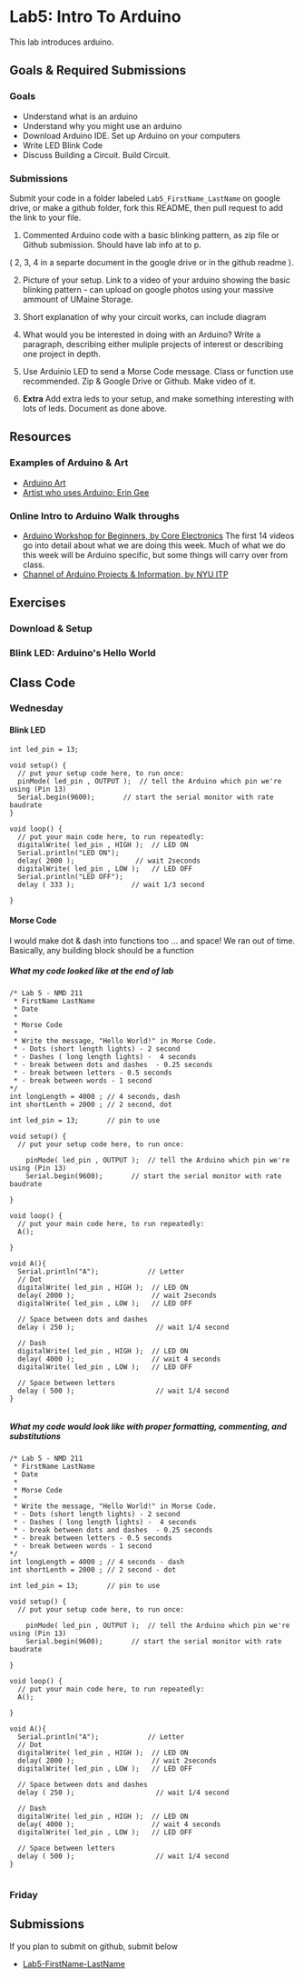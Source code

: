 # Lab5: Intro To Arduino
This lab introduces arduino.

## Goals & Required Submissions
### Goals
- Understand what is an arduino
- Understand why you might use an arduino
- Download Arduino IDE. Set up Arduino on your computers
- Write LED Blink Code
- Discuss Building a Circuit. Build Circuit. 

### Submissions
Submit your code in a folder labeled `Lab5_FirstName_LastName` on google drive, or make a github folder, fork this README, then pull request to add the link to your file. 

1. Commented Arduino code with a basic blinking pattern, as zip file or Github submission. Should have lab info at to p. 

(  2, 3, 4 in a separte document in the google drive or in the github readme ).  

2. Picture of your setup. Link to a video of your arduino showing the basic blinking pattern - can upload on google photos using your massive ammount of UMaine Storage. 

3. Short explanation of why your circuit works, can include diagram

4. What would you be interested in doing with an Arduino? Write a paragraph, describing either muliple projects of interest or describing one project in depth.

5. Use Arduinio LED to send a Morse Code message. Class or function use recommended. Zip & Google Drive or Github. Make video of it. 

6. **Extra** Add extra leds to your setup, and make something interesting with lots of leds. Document as done above. 

## Resources

### Examples of Arduino & Art
- [Arduino Art](http://arduinoarts.com/2014/05/9-amazing-projects-where-arduino-art-meet/)
- [Artist who uses Arduino: Erin Gee](https://eringee.net/category/portfolio/robotics/)

### Online Intro to Arduino Walk throughs
- [Arduino Workshop for Beginners, by Core Electronics](https://youtu.be/EdXQUEMOfgU)
The first 14 videos go into detail about what we are doing this week. Much of what we do this week will be Arduino specific, but some things will carry over from class. 
- [Channel of Arduino Projects & Information, by NYU ITP](https://vimeo.com/showcase/6565160?page=3)

## Exercises

### Download & Setup

### Blink LED: Arduino's Hello World

## Class Code
### Wednesday
#### Blink LED 
```arduino
int led_pin = 13;

void setup() {
  // put your setup code here, to run once:
  pinMode( led_pin , OUTPUT );  // tell the Arduino which pin we're using (Pin 13)
  Serial.begin(9600);       // start the serial monitor with rate baudrate
}

void loop() {
  // put your main code here, to run repeatedly:
  digitalWrite( led_pin , HIGH );  // LED ON
  Serial.println("LED ON");
  delay( 2000 );               // wait 2seconds
  digitalWrite( led_pin , LOW );   // LED OFF
  Serial.println("LED OFF");
  delay ( 333 );              // wait 1/3 second

}
```
#### Morse Code
I would make dot & dash into functions too ... and space! We ran out of time. Basically, any building block should be a function

##### What my code looked like at the end of lab
```arduino
/* Lab 5 - NMD 211
 * FirstName LastName
 * Date
 * 
 * Morse Code
 * 
 * Write the message, "Hello World!" in Morse Code.
 * - Dots (short length lights) - 2 second
 * - Dashes ( long length lights) -  4 seconds
 * - break between dots and dashes  - 0.25 seconds
 * - break between letters - 0.5 seconds
 * - break between words - 1 second
*/
int longLength = 4000 ; // 4 seconds, dash
int shortLenth = 2000 ; // 2 second, dot

int led_pin = 13;       // pin to use

void setup() {
  // put your setup code here, to run once:

    pinMode( led_pin , OUTPUT );  // tell the Arduino which pin we're using (Pin 13)  
    Serial.begin(9600);       // start the serial monitor with rate baudrate

}

void loop() {
  // put your main code here, to run repeatedly:
  A();
  
}

void A(){
  Serial.println("A");            // Letter
  // Dot
  digitalWrite( led_pin , HIGH );  // LED ON
  delay( 2000 );                   // wait 2seconds
  digitalWrite( led_pin , LOW );   // LED OFF
  
  // Space between dots and dashes
  delay ( 250 );                    // wait 1/4 second
  
  // Dash
  digitalWrite( led_pin , HIGH );  // LED ON
  delay( 4000 );                   // wait 4 seconds
  digitalWrite( led_pin , LOW );   // LED OFF
  
  // Space between letters
  delay ( 500 );                    // wait 1/4 second
}


```
##### What my code would look like with proper formatting, commenting, and substitutions
```arduino
/* Lab 5 - NMD 211
 * FirstName LastName
 * Date
 * 
 * Morse Code
 * 
 * Write the message, "Hello World!" in Morse Code.
 * - Dots (short length lights) - 2 second
 * - Dashes ( long length lights) -  4 seconds
 * - break between dots and dashes  - 0.25 seconds
 * - break between letters - 0.5 seconds
 * - break between words - 1 second
*/
int longLength = 4000 ; // 4 seconds - dash
int shortLenth = 2000 ; // 2 second - dot

int led_pin = 13;       // pin to use

void setup() {
  // put your setup code here, to run once:

    pinMode( led_pin , OUTPUT );  // tell the Arduino which pin we're using (Pin 13)  
    Serial.begin(9600);       // start the serial monitor with rate baudrate

}

void loop() {
  // put your main code here, to run repeatedly:
  A();
  
}

void A(){
  Serial.println("A");            // Letter
  // Dot
  digitalWrite( led_pin , HIGH );  // LED ON
  delay( 2000 );                   // wait 2seconds
  digitalWrite( led_pin , LOW );   // LED OFF
  
  // Space between dots and dashes
  delay ( 250 );                    // wait 1/4 second
  
  // Dash
  digitalWrite( led_pin , HIGH );  // LED ON
  delay( 4000 );                   // wait 4 seconds
  digitalWrite( led_pin , LOW );   // LED OFF
  
  // Space between letters
  delay ( 500 );                    // wait 1/4 second
}


```
### Friday 

## Submissions
If you plan to submit on github, submit below 
- [Lab5-FirstName-LastName](http://www.example.com)
